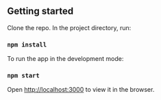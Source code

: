 ## Getting started

Clone the repo.
In the project directory, run:
### `npm install`

To run the app in the development mode:
### `npm start`

Open [http://localhost:3000](http://localhost:3000) to view it in the browser.
